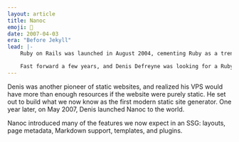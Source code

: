 ```yaml
---
layout: article
title: Nanoc
emoji: 💎
date: 2007-04-03
era: "Before Jekyll"
lead: |-
    Ruby on Rails was launched in August 2004, cementing Ruby as a trendy alternative to PHP for web applications.

    Fast forward a few years, and Denis Defreyne was looking for a Ruby-based blogging platform. Fortunately for the static site community, he couldn't find anything that met his requirements: "Having a VPS with only 96 MB of RAM, any Ruby-based CMS ran extremely slowly".
---
```


Denis was another pioneer of static websites, and realized his VPS would have more than enough resources if the website were purely static. He set out to build what we now know as the first modern static site generator. One year later, on May 2007, Denis launched Nanoc to the world.

Nanoc introduced many of the features we now expect in an SSG: layouts, page metadata, Markdown support, templates, and plugins.

